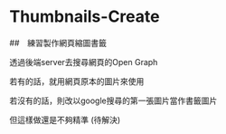 # Thumbnails-Create

##　練習製作網頁縮圖書籤

透過後端server去搜尋網頁的Open Graph

若有的話，就用網頁原本的圖片來使用

若沒有的話，則改以google搜尋的第一張圖片當作書籤圖片

但這樣做還是不夠精準 (待解決)